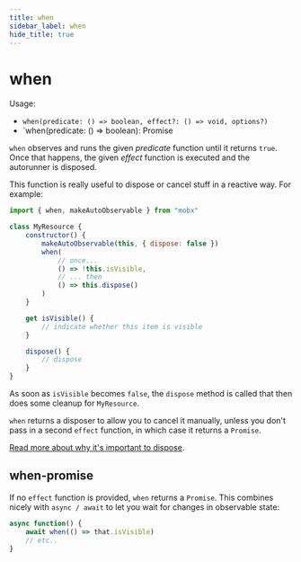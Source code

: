 ```yaml
---
title: when
sidebar_label: when
hide_title: true
---
```


# when

Usage:

-   `when(predicate: () => boolean, effect?: () => void, options?)`
-   `when(predicate: () => boolean): Promise

`when` observes and runs the given _predicate_ function until it returns `true`.
Once that happens, the given _effect_ function is executed and the autorunner is disposed.

This function is really useful to dispose or cancel stuff in a reactive way.
For example:

```javascript
import { when, makeAutoObservable } from "mobx"

class MyResource {
    constructor() {
        makeAutoObservable(this, { dispose: false })
        when(
            // once...
            () => !this.isVisible,
            // ... then
            () => this.dispose()
        )
    }

    get isVisible() {
        // indicate whether this item is visible
    }

    dispose() {
        // dispose
    }
}
```

As soon as `isVisible` becomes `false`, the `dispose` method is called that
then does some cleanup for `MyResource`.

`when` returns a disposer to allow you to cancel it manually, unless you don't pass in a second `effect` function, in which case it returns a `Promise`.

[Read more about why it's important to dispose](../best/dispose-reactions).

## when-promise

If no `effect` function is provided, `when` returns a `Promise`. This combines nicely with `async / await` to let you wait for changes in observable state:

```javascript
async function() {
	await when(() => that.isVisible)
	// etc..
}
```
